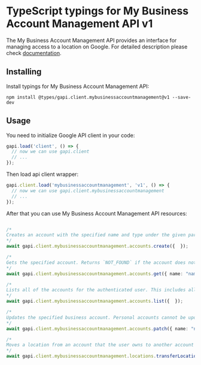 # TypeScript typings for My Business Account Management API v1

The My Business Account Management API provides an interface for managing access to a location on Google.
For detailed description please check [documentation](https://developers.google.com/my-business/).

## Installing

Install typings for My Business Account Management API:

```
npm install @types/gapi.client.mybusinessaccountmanagement@v1 --save-dev
```

## Usage

You need to initialize Google API client in your code:

```typescript
gapi.load('client', () => {
  // now we can use gapi.client
  // ...
});
```

Then load api client wrapper:

```typescript
gapi.client.load('mybusinessaccountmanagement', 'v1', () => {
  // now we can use gapi.client.mybusinessaccountmanagement
  // ...
});
```



After that you can use My Business Account Management API resources:

```typescript

/*
Creates an account with the specified name and type under the given parent. - Personal accounts and Organizations cannot be created. - User Groups cannot be created with a Personal account as primary owner. - Location Groups cannot be created with a primary owner of a Personal account if the Personal account is in an Organization. - Location Groups cannot own Location Groups.
*/
await gapi.client.mybusinessaccountmanagement.accounts.create({  });

/*
Gets the specified account. Returns `NOT_FOUND` if the account does not exist or if the caller does not have access rights to it.
*/
await gapi.client.mybusinessaccountmanagement.accounts.get({ name: "name",  });

/*
Lists all of the accounts for the authenticated user. This includes all accounts that the user owns, as well as any accounts for which the user has management rights.
*/
await gapi.client.mybusinessaccountmanagement.accounts.list({  });

/*
Updates the specified business account. Personal accounts cannot be updated using this method.
*/
await gapi.client.mybusinessaccountmanagement.accounts.patch({ name: "name",  });

/*
Moves a location from an account that the user owns to another account that the same user administers. The user must be an owner of the account the location is currently associated with and must also be at least a manager of the destination account.
*/
await gapi.client.mybusinessaccountmanagement.locations.transferLocation({ locationsId: "locationsId",  });
```
